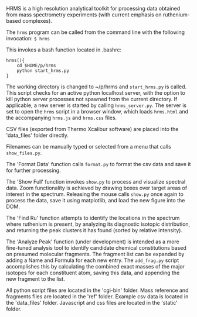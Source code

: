 HRMS is a high resolution analytical toolkit for processing data obtained from mass spectrometry experiments (with current emphasis on ruthenium-based complexes). 

The `hrms` program can be called from the command line with the following invocation: 
`$ hrms`

This invokes a bash function located in .bashrc:

	hrms(){
		cd $HOME/p/hrms
        python start_hrms.py
	}
	
The working directory is changed to ~/p/hrms and `start_hrms.py` is called. 
This script checks for an active python localhost server, with the option to kill python server processes not spawned from the current directory. 
If applicable, a new server is started by calling `hrms_server.py`. 
The server is set to open the `hrms` script in a browser window, which loads `hrms.html` and the accompanying `hrms.js` and `hrms.css` files. 

CSV files (exported from Thermo Xcalibur software) are placed into the 'data_files' folder directly. 

Filenames can be manually typed or selected from a menu that calls `show_files.py`. 

The 'Format Data' function calls `format.py` to format the csv data and save it for further processing. 

The 'Show Full' function invokes `show.py` to process and visualize spectral data. Zoom functionality is achieved by drawing boxes over target areas of interest in the spectrum. 
Releasing the mouse calls `show.py` once again to process the data, save it using matplotlib, and load the new figure into the DOM. 

The 'Find Ru' function attempts to identify the locations in the spectrum where ruthenium is present, by analyzing its diagnostic isotopic distribution, and returning
the peak clusters it has found (sorted by relative intensity). 

The 'Analyze Peak' function (under development) is intended as a more fine-tuned analysis tool to identify candidate chemical constitutions based on 
presumed molecular fragments. The fragment list can be expanded by adding a Name and Formula for each new entry. The `add_frag.py` script accomplishes this by 
calculating the combined exact masses of the major isotopes for each constituent atom, saving this data, and appending the new fragment to the list. 

All python script files are located in the 'cgi-bin' folder. Mass reference and fragments files are located in the 'ref' folder. 
Example csv data is located in the 'data_files' folder. 
Javascript and css files are located in the 'static' folder. 


